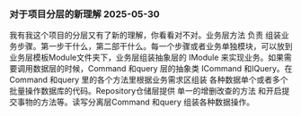 ### 对于项目分层的新理解 2025-05-30

我有我这个项目的分层又有了新的理解，你看看对不对。业务层方法 负责 组装业务步骤。第一步干什么，第二部干什么。每一个步骤或者业务单独模块，可以放到业务层模板Module文件夹下，业务层组装抽象层的 IModule 来实现业务。如果需要调用数据层的时候，Command 和query 层的抽象类 ICommand 和IQuery。在Command 和query 里的各个方法里根据业务需求区组装 各种数据单个或者多个批量操作数据库的代码。Repository仓储层提供 单一的增删改查的方法 和开启提交事物的方法等。读写分离层Command 和query  组装各种数据操作。 